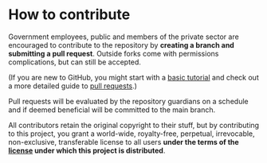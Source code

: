 # How to contribute

Government employees, public and members of the private sector are encouraged to
contribute to the repository by **creating a branch and submitting a pull
request**. Outside forks come with permissions complications, but can still be
accepted.

(If you are new to GitHub, you might start with a
[basic tutorial](https://help.github.com/articles/set-up-git) and check out a
more detailed guide to
[pull requests](https://help.github.com/articles/using-pull-requests/).)

Pull requests will be evaluated by the repository guardians on a schedule and if
deemed beneficial will be committed to the main branch.

All contributors retain the original copyright to their stuff, but by
contributing to this project, you grant a world-wide, royalty-free, perpetual,
irrevocable, non-exclusive, transferable license to all users **under the terms
of the [license](./LICENSE) under which this project is distributed**.
